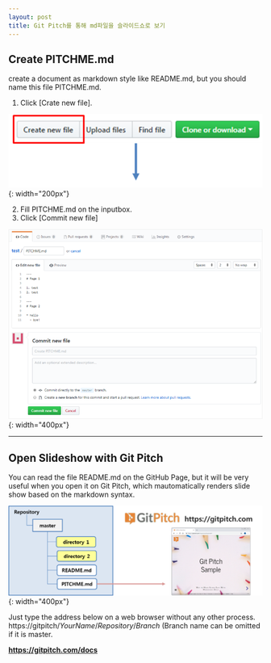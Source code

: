 ```yaml
---
layout: post
title: Git Pitch를 통해 md파일을 슬라이드쇼로 보기
---
```


## Create PITCHME.md

create a document as markdown style like README.md, but you should name this file PITCHME.md.

1. Click [Crate new file].

![Create PITCHME.md](../images/create_pitchme_1.png){: width="200px"}

2. Fill PITCHME.md on the inputbox.
3. Click [Commit new file]

![Create PITCHME.md](../images/create_pitchme_2.png){: width="400px"}

---

## Open Slideshow with Git Pitch

You can read the file README.md on the GitHub Page, but it will be very useful when you open it on Git Pitch, which mautomatically renders slide show based on the markdown syntax.

![Open GitHub md file from GitPitch](../images/github_to_gitpitch.png){: width="400px"}

Just type the address below on a web browser without any other process.
https://gitpitch/*YourName*/*Repository*/*Branch*
(Branch name can be omitted if it is master.

**https://gitpitch.com/docs**
